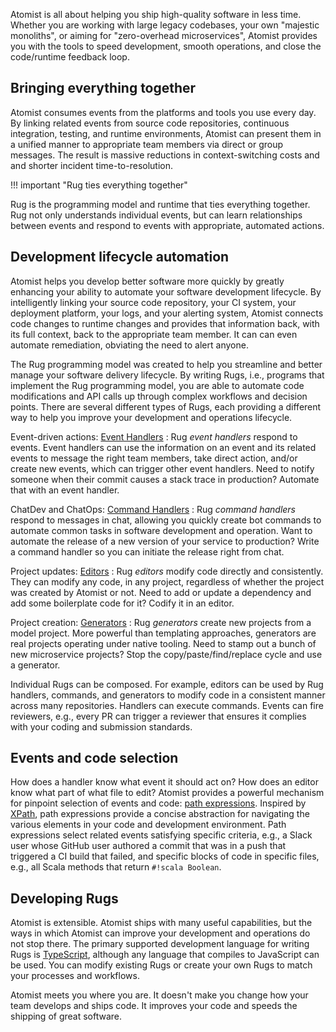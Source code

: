 Atomist is all about helping you ship high-quality software in less
time.  Whether you are working with large legacy codebases, your own
"majestic monoliths", or aiming for "zero-overhead microservices",
Atomist provides you with the tools to speed development, smooth
operations, and close the code/runtime feedback loop.

## Bringing everything together

Atomist consumes events from the platforms and tools you use every day.
By linking related events from source code repositories, continuous
integration, testing, and runtime environments, Atomist can present
them in a unified manner to appropriate team members via direct or
group messages.  The result is massive reductions in context-switching
costs and and shorter incident time-to-resolution.

<!-- *That rug really tied the room together, did it not?* -->

!!! important "Rug ties everything together"

Rug is the programming model and runtime that ties everything
together.  Rug not only understands individual events, but can learn
relationships between events and respond to events with appropriate,
automated actions.

## Development lifecycle automation

Atomist helps you develop better software more quickly by greatly
enhancing your ability to automate your software development
lifecycle.  By intelligently linking your source code repository, your
CI system, your deployment platform, your logs, and your alerting
system, Atomist connects code changes to runtime changes and provides
that information back, with its full context, back to the appropriate
team member.  It can can even automate remediation, obviating the need
to alert anyone.

The Rug programming model was created to help you streamline and
better manage your software delivery lifecycle.  By writing Rugs,
i.e., programs that implement the Rug programming model, you are able
to automate code modifications and API calls up through complex
workflows and decision points.  There are several different types of
Rugs, each providing a different way to help you improve your
development and operations lifecycle.

Event-driven actions: <span class="rugs">[Event Handlers][handlers]</span>
:   Rug <span class="mid-text">*event handlers*</span> respond to
    events.  Event handlers can use the information on an event and
    its related events to message the right team members, take direct
    action, and/or create new events, which can trigger other event
    handlers.  Need to notify someone when their commit causes a stack
    trace in production?  Automate that with an event handler.

ChatDev and ChatOps: <span class="rugs">[Command Handlers][commands]</span>
:   Rug <span class="mid-text">*command handlers*</span> respond to
    messages in chat, allowing you quickly create bot commands to
    automate common tasks in software development and operation.  Want
    to automate the release of a new version of your service to
    production?  Write a command handler so you can initiate the
    release right from chat.

Project updates: <span class="rugs">[Editors][editors]</span>
:   Rug <span class="mid-text">*editors*</span> modify code directly and
    consistently.  They can modify any code, in any project,
    regardless of whether the project was created by Atomist or not.
    Need to add or update a dependency and add some boilerplate code
    for it?  Codify it in an editor.

Project creation: <span class="rugs">[Generators][generators]</span>
:   Rug <span class="mid-text">*generators*</span> create new projects
    from a model project.  More powerful than templating approaches,
    generators are real projects operating under native tooling.  Need
    to stamp out a bunch of new microservice projects?  Stop the
    copy/paste/find/replace cycle and use a generator.

<!--
Project compliance: <span class="rugs">[Reviewers][reviewers]</span>
:   Rug <span class="mid-text">*reviewers*</span> ensure a project
    conforms with your standards.  Because Rug understands your code,
    reviewers can check for conformance to coding standards,
    documentation, testing, etc.  Think of a reviewer as an editor,
    without the editing.  Want to check if every Java try/catch block
    falls through to a `#!java catch Throwable`?  Write a reviewer for
    that.
-->

[handlers]: /user-guide/rug/event-handlers.md
[commands]: /user-guide/rug/command-handlers.md
[editors]: /user-guide/rug/editors.md
[generators]: /user-guide/rug/generators.md
<!-- [reviewers]: /user-guide/rug/reviewers.md -->

Individual Rugs can be composed.  For example, editors can be used by
Rug handlers, commands, and generators to modify code in a consistent
manner across many repositories.  Handlers can execute commands.
Events can fire reviewers, e.g., every PR can trigger a reviewer that
ensures it complies with your coding and submission standards.

## Events and code selection

How does a handler know what event it should act on?  How does an
editor know what part of what file to edit?  Atomist provides a
powerful mechanism for pinpoint selection of events and
code: [path expressions][path].  Inspired by [XPath][xpath], path
expressions provide a concise abstraction for navigating the various
elements in your code and development environment.  Path expressions
select related events satisfying specific criteria, e.g., a Slack user
whose GitHub user authored a commit that was in a push that triggered
a CI build that failed, and specific blocks of code in specific files,
e.g., all Scala methods that return `#!scala Boolean`.

[xpath]: https://en.wikipedia.org/wiki/XPath
[path]: /user-guide/rug/path-expressions.md

## Developing Rugs

Atomist is extensible.  Atomist ships with many useful capabilities,
but the ways in which Atomist can improve your development and
operations do not stop there.  The primary supported development
language for writing Rugs is [TypeScript][ts], although any language
that compiles to JavaScript can be used.  You can modify existing Rugs
or create your own Rugs to match your processes and workflows.

Atomist meets you where you are.  It doesn't make you change how your
team develops and ships code.  It improves your code and speeds the
shipping of great software.

[ts]: https://www.typescriptlang.org/
